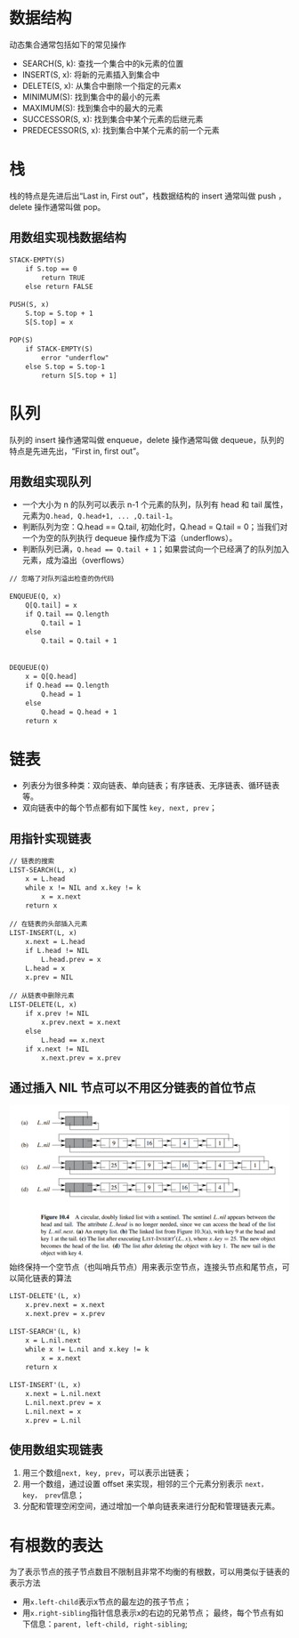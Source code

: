 # 数据结构
动态集合通常包括如下的常见操作
- SEARCH(S, k): 查找一个集合中的k元素的位置
- INSERT(S, x): 将新的元素插入到集合中
- DELETE(S, x): 从集合中删除一个指定的元素x
- MINIMUM(S): 找到集合中的最小的元素
- MAXIMUM(S): 找到集合中的最大的元素
- SUCCESSOR(S, x): 找到集合中某个元素的后继元素
- PREDECESSOR(S, x): 找到集合中某个元素的前一个元素

# 栈
栈的特点是先进后出“Last in, First out”，栈数据结构的 insert 通常叫做 push ，delete 操作通常叫做 pop。

## 用数组实现栈数据结构
```
STACK-EMPTY(S)
    if S.top == 0
        return TRUE
    else return FALSE

PUSH(S, x)
    S.top = S.top + 1
    S[S.top] = x

POP(S)
    if STACK-EMPTY(S)
        error "underflow"
    else S.top = S.top-1
        return S[S.top + 1]
```
# 队列
队列的 insert 操作通常叫做 enqueue，delete 操作通常叫做 dequeue，队列的特点是先进先出，“First in, first out”。

## 用数组实现队列
- 一个大小为 n 的队列可以表示 n-1 个元素的队列，队列有 head 和 tail 属性，元素为`Q.head, Q.head+1, ... ,Q.tail-1`。
- 判断队列为空：Q.head == Q.tail, 初始化时，Q.head = Q.tail = 0；当我们对一个为空的队列执行 dequeue 操作成为下溢（underflows）。
- 判断队列已满，`Q.head == Q.tail + 1`；如果尝试向一个已经满了的队列加入元素，成为溢出（overflows）

```
// 忽略了对队列溢出检查的伪代码

ENQUEUE(Q, x)
    Q[Q.tail] = x
    if Q.tail == Q.length
        Q.tail = 1
    else
        Q.tail = Q.tail + 1


DEQUEUE(Q)
    x = Q[Q.head]
    if Q.head == Q.length
        Q.head = 1
    else
        Q.head = Q.head + 1
    return x

```

# 链表
- 列表分为很多种类：双向链表、单向链表；有序链表、无序链表、循环链表等。
- 双向链表中的每个节点都有如下属性 `key, next, prev`；

## 用指针实现链表
```
// 链表的搜索
LIST-SEARCH(L, x)
    x = L.head
    while x != NIL and x.key != k
        x = x.next
    return x

// 在链表的头部插入元素
LIST-INSERT(L, x)
    x.next = L.head
    if L.head != NIL
        L.head.prev = x
    L.head = x
    x.prev = NIL

// 从链表中删除元素
LIST-DELETE(L, x)
    if x.prev != NIL
        x.prev.next = x.next
    else 
        L.head == x.next
    if x.next != NIL
        x.next.prev = x.prev
```

## 通过插入 NIL 节点可以不用区分链表的首位节点

![带有NIL节点的双向链表](imgs/circular_double_linked_list.png)
始终保持一个空节点（也叫哨兵节点）用来表示空节点，连接头节点和尾节点，可以简化链表的算法

```
LIST-DELETE'(L, x)
    x.prev.next = x.next
    x.next.prev = x.prev

LIST-SEARCH'(L, k)
    x = L.nil.next
    while x != L.nil and x.key != k
        x = x.next
    return x

LIST-INSERT'(L, x)
    x.next = L.nil.next
    L.nil.next.prev = x
    L.nil.next = x
    x.prev = L.nil
```

## 使用数组实现链表
1. 用三个数组`next, key, prev`，可以表示出链表；
2. 用一个数组，通过设置 offset 来实现，相邻的三个元素分别表示 `next， key， prev`信息；
3. 分配和管理空闲空间，通过增加一个单向链表来进行分配和管理链表元素。

# 有根数的表达
为了表示节点的孩子节点数目不限制且非常不均衡的有根数，可以用类似于链表的表示方法
- 用`x.left-child`表示x节点的最左边的孩子节点；
- 用`x.right-sibling`指针信息表示x的右边的兄弟节点；
最终，每个节点有如下信息：`parent, left-child, right-sibling`;